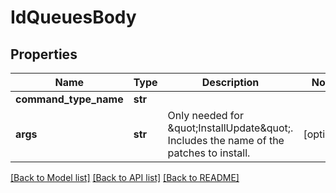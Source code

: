 # IdQueuesBody

## Properties
Name | Type | Description | Notes
------------ | ------------- | ------------- | -------------
**command_type_name** | **str** |  | 
**args** | **str** | Only needed for \&quot;InstallUpdate\&quot;. Includes the name of the patches to install. | [optional] 

[[Back to Model list]](./README.md#documentation-for-models) [[Back to API list]](../README.md#documentation-for-api-endpoints) [[Back to README]](../README.md)

